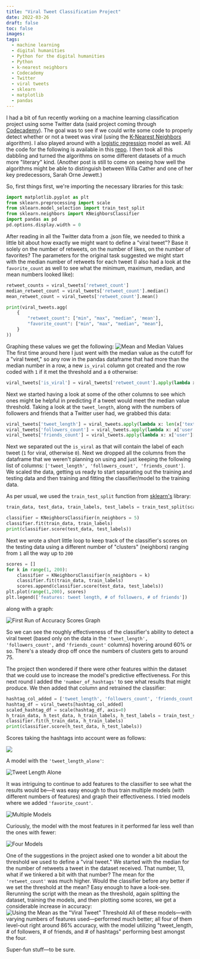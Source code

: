 ```yaml
---
title: "Viral Tweet Classification Project"
date: 2022-03-26
draft: false
toc: false
images:
tags:
  - machine learning
  - digital humanities
  - Python for the digital humanities
  - Python
  - k-nearest neighbors
  - Codecademy
  - Twitter
  - viral tweets
  - sklearn
  - matplotlib
  - pandas
---
```


I had a bit of fun recently working on a machine learning classification project using some Twitter data (said project coming through [Codecademy](https://en.wikipedia.org/wiki/K-nearest_neighbors_algorithm)). The goal was to see if we could write some code to properly detect whether or not a tweet was viral (using the [K-Nearest Neighbors](https://en.wikipedia.org/wiki/K-nearest_neighbors_algorithm) algorithm). I also played around with a [logistic regression](https://en.wikipedia.org/wiki/Logistic_regression) model as well. All the code for the following is available in this [repo](https://github.com/kspicer80/twitter_classification_codecademy_project). I then took all this dabbling and turned the algorithms on some different datasets of a much more "literary" kind. (Another post is still to come on seeing how well the algorithms might be able to distinguish between Willa Cather and one of her key predecessors, Sarah Orne Jewett.)

So, first things first, we're importing the necessary libraries for this task:

``` python
import matplotlib.pyplot as plt
from sklearn.preprocessing import scale
from sklearn.model_selection import train_test_split
from sklearn.neighbors import KNeighborsClassifier
import pandas as pd
pd.options.display.width = 0
```

After reading in all the Twitter data from a .json file, we needed to think a little bit about how exactly we might want to define a "viral tweet"? Base it solely on the number of retweets, on the number of likes, on the number of favorites? The parameters for the original task suggested we might start with the median number of retweets for each tweet (I also had a look at the ```favorite_count``` as well to see what the minimum, maximum, median, and mean numbers looked like):

``` python
retweet_counts = viral_tweets['retweet_count']
median_retweet_count = viral_tweets['retweet_count'].median()
mean_retweet_count = viral_tweets['retweet_count'].mean()

print(viral_tweets.agg(
    {
        "retweet_count": ["min", "max", "median", 'mean'],
        "favorite_count": ["min", "max", "median", "mean"],
    }
))
```
Graphing these values we get the following: ![Mean and Median Values](/images/imgforblogposts/post_8/Figure_1_summary_statistics.png)
The first time around here I just went with the median value as the cutoff for a "viral tweet," so any row in the pandas dataframe that had more than the median number in a row, a new ```is_viral``` column got created and the row coded with ```1``` if it met the threshold and a ```0``` otherwise:

``` python
viral_tweets['is_viral'] = viral_tweets['retweet_count'].apply(lambda x: 1 if x > median_retweet_count else 0)
```

Next we started having a look at some of the other columns to see which ones might be helpful in predicting if a tweet would meet the median value threshold. Taking a look at the ```tweet_length```, along with the numbers of followers and friends that a Twitter user had, we grabbed this data:

``` python
viral_tweets['tweet_length'] = viral_tweets.apply(lambda x: len(x['text']), axis=1)
viral_tweets['followers_count'] = viral_tweets.apply(lambda x: x['user']['followers_count'], axis=1)
viral_tweets['friends_count'] = viral_tweets.apply(lambda x: x['user']['friends_count'], axis=1)
```

Next we separated out the ```is_viral``` as that will contain the label of each tweet (```1``` for viral, otherwise ```0```). Next we dropped all the columns from the dataframe that we weren't planning on using and just keeping the following list of columns: ```['tweet_length', 'followers_count', 'friends_count']```. We scaled the data, getting us ready to start separating out the training and testing data and then training and fitting the classifier/model to the training data.

As per usual, we used the ```train_test_split``` function from [sklearn's](https://scikit-learn.org/stable/modules/generated/sklearn.model_selection.train_test_split.html) library:

``` python
train_data, test_data, train_labels, test_labels = train_test_split(scaled_df, labels, test_size = 0.2, random_state = 1)

classifier = KNeighborsClassifier(n_neighbors = 5)
classifier.fit(train_data, train_labels)
print(classifier.score(test_data, test_labels))
```

Next we wrote a short little loop to keep track of the classifier's scores on the testing data using a different number of "clusters" (neighbors) ranging from ```1``` all the way up to ```200```

``` python
scores = []
for k in range(1, 200):
    classifier = KNeighborsClassifier(n_neighbors = k)
    classifier.fit(train_data, train_labels)
    scores.append(classifier.score(test_data, test_labels))
plt.plot(range(1,200), scores)
plt.legend(['features: tweet length, # of followers, # of friends'])
```

along with a graph:

![First Run of Accuracy Scores Graph](/images/imgforblogposts/post_8/Figure_2_first_run_of_scores_01.png)

So we can see the roughly effectiveness of the classifier's ability to detect a viral tweet (based only on the data in the ```'tweet_length', 'followers_count',``` and ```'friends_count'``` columns) hovering around 60% or so. There's a steady drop off once the numbers of clusters gets to around 75.

The project then wondered if there were other features within the dataset that we could use to increase the model's predictive effectiveness. For this next round I added the ```'number_of_hashtags'``` to see what results that might produce. We then added that column and retrained the classifier:

``` python
hashtag_col_added = ['tweet_length', 'followers_count', 'friends_count', 'number_of_hashtags']
hashtag_df = viral_tweets[hashtag_col_added]
scaled_hashtag_df = scale(hashtag_df, axis=0)
h_train_data, h_test_data, h_train_labels, h_test_labels = train_test_split(scaled_hashtag_df, labels, test_size=0.2, random_state=1)
classifier.fit(h_train_data, h_train_labels)
print(classifier.score(h_test_data, h_test_labels))
```

Scores taking the hashtags into account were as follows:

![](/images/imgforblogposts/post_8/hashtag_added.png)

A model with the ```'tweet_length_alone'```:

![Tweet Length Alone](/images/imgforblogposts/post_8/tweet_length_alone.png)

It was intriguing to continue to add features to the classifier to see what the results would be—it was easy enough to thus train multiple models (with different numbers of features) and graph their effectiveness. I tried models where we added ```'favorite_count'```.


![Multiple Models](/images/imgforblogposts/post_8/tweet_length_friends_count_favorite_count.png)


Curiously, the model with the most features in it performed far less well than the ones with fewer:


![Four Models](/images/imgforblogposts/post_8/four_models.png)


One of the suggestions in the project asked one to wonder a bit about the threshold we used to define a "viral tweet." We started with the median for the number of retweets a tweet in the dataset received. That number, 13, what if we tinkered a bit with that number? The mean for the ```'retweet_count'``` was much higher. Would the classifier before any better if we set the threshold at the mean? Easy enough to have a look-see. Rerunning the script with the mean as the threshold, again splitting the dataset, training the models, and then plotting some scores, we get a considerable increase in accuracy: ![Using the Mean as the "Viral Tweet" Threshold](/images/imgforblogposts/post_8/four_models_with_mean_as_threshold.png) All of these models—with varying numbers of features used—performed much better; all four of them level-out right around 86% accuracy, with the model utilizing "tweet_length, # of followers, # of friends, and # of hashtags" performing best amongst the four.

Super-fun stuff—to be sure.
